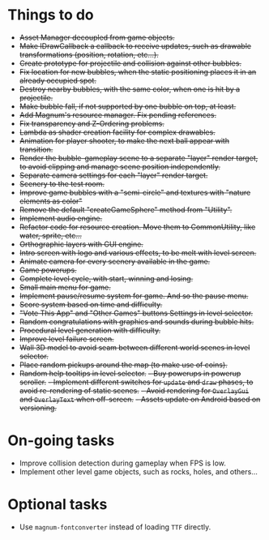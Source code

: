 # Things to do

- ~~Asset Manager decoupled from game objects.~~
- ~~Make IDrawCallback a callback to receive updates, such as drawable transformations (position, rotation, etc&#8230;).~~
- ~~Create prototype for projectile and collision against other bubbles.~~
- ~~Fix location for new bubbles, when the static positioning places it in an already occupied spot.~~
- ~~Destroy nearby bubbles, with the same color, when one is hit by a projectile.~~
- ~~Make bubble fall, if not supported by one bubble on top, at least.~~
- ~~Add Magnum's resource manager. Fix pending references.~~
- ~~Fix transparency and Z-Ordering problems.~~
- ~~Lambda as shader creation facility for complex drawables.~~
- ~~Animation for player shooter, to make the next ball appear with transition.~~
- ~~Render the bubble-gameplay scene to a separate "layer" render target, to avoid clipping and manage scene position independently.~~
- ~~Separate camera settings for each "layer" render target.~~
- ~~Scenery to the test room.~~
- ~~Improve game bubbles with a "semi-circle" and textures with "nature elements as color"~~
- ~~Remove the default "createGameSphere" method from "Utility".~~
- ~~Implement audio engine.~~
- ~~Refactor code for resource creation. Move them to CommonUtility, like water, sprite, etc...~~
- ~~Orthographic layers with GUI engine.~~
- ~~Intro screen with logo and various effects, to be melt with level screen.~~
- ~~Animate camera for every scenery available in the game.~~
- ~~Game powerups.~~
- ~~Complete level cycle, with start, winning and losing.~~
- ~~Small main menu for game.~~
- ~~Implement pause/resume system for game. And so the pause menu.~~
- ~~Score system based on time and difficulty.~~
- ~~"Vote This App" and "Other Games" buttons Settings in level selector.~~
- ~~Random congratulations with graphics and sounds during bubble hits.~~
- ~~Procedural level generation with difficulty.~~
- ~~Improve level failure screen.~~
- ~~Wall 3D model to avoid seam between different world scenes in level selector.~~
- ~~Place random pickups around the map (to make use of coins).~~
- ~~Random help tooltips in level selector.~~
~~- Buy powerups in powerup scroller.~~
~~- Implement different switches for `update` and `draw` phases, to avoid re-rendering of static scenes.~~
~~- Avoid rendering for `OverlayGui` and `OverlayText` when off-screen.~~
~~- Assets update on Android based on versioning.~~

# On-going tasks
- Improve collision detection during gameplay when FPS is low.
- Implement other level game objects, such as rocks, holes, and others...

# Optional tasks
- Use `magnum-fontconverter` instead of loading `TTF` directly.